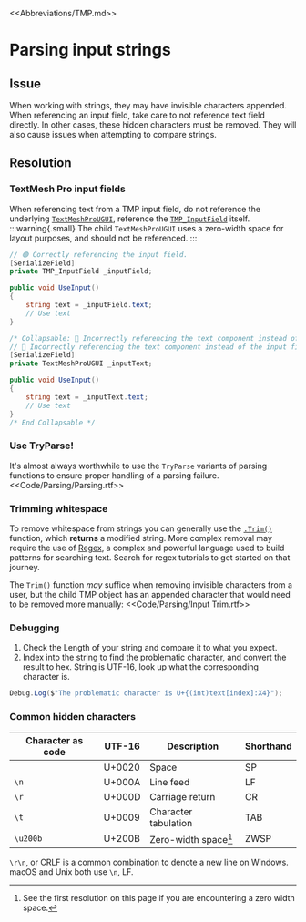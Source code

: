 <<Abbreviations/TMP.md>>
# Parsing input strings
## Issue
When working with strings, they may have invisible characters appended.
When referencing an input field, take care to not reference text field directly.
In other cases, these hidden characters must be removed. They will also cause issues when attempting to compare strings.

## Resolution
### TextMesh Pro input fields
When referencing text from a TMP input field, do not reference the underlying [`TextMeshProUGUI`](https://docs.unity3d.com/Packages/com.unity.textmeshpro@latest/index.html?subfolder=/api/TMPro.TextMeshProUGUI.html), reference the [`TMP_InputField`](https://docs.unity3d.com/Packages/com.unity.textmeshpro@latest/index.html?subfolder=/api/TMPro.TMP_InputField.html) itself.
:::warning{.small}
The child `TextMeshProUGUI` uses a zero-width space for layout purposes, and should not be referenced.
:::

```csharp
// 🟢 Correctly referencing the input field.
[SerializeField]
private TMP_InputField _inputField;

public void UseInput()
{
    string text = _inputField.text;
    // Use text
}

/* Collapsable: 🔴 Incorrectly referencing the text component instead of the input field. */
// 🔴 Incorrectly referencing the text component instead of the input field.
[SerializeField]
private TextMeshProUGUI _inputText;

public void UseInput()
{
    string text = _inputText.text;
    // Use text
}
/* End Collapsable */
```

### Use TryParse!
It's almost always worthwhile to use the `TryParse` variants of parsing functions to ensure proper handling of a parsing failure.
<<Code/Parsing/Parsing.rtf>>

### Trimming whitespace
To remove whitespace from strings you can generally use the [`.Trim()`](https://docs.microsoft.com/en-us/dotnet/api/system.string.trim?view=net-6.0) function, which **returns** a modified string. More complex removal may require the use of [Regex](https://docs.microsoft.com/en-us/dotnet/api/system.text.regularexpressions.regex?view=net-6.0), a complex and powerful language used to build patterns for searching text. Search for regex tutorials to get started on that journey.

The `Trim()` function *may* suffice when removing invisible characters from a user, but the child TMP object has an appended character that would need to be removed more manually:
<<Code/Parsing/Input Trim.rtf>>

### Debugging
1. Check the Length of your string and compare it to what you expect.
1. Index into the string to find the problematic character, and convert the result to hex. String is UTF-16, look up what the corresponding character is.

```csharp
Debug.Log($"The problematic character is U+{(int)text[index]:X4}");
```

### Common hidden characters

| Character as code | UTF-16 | Description          | Shorthand |
|-------------------|--------|----------------------|-----------|
| ` `               | U+0020 | Space                | SP        |
| `\n`              | U+000A | Line feed            | LF        |
| `\r`              | U+000D | Carriage return      | CR        |
| `\t`              | U+0009 | Character tabulation | TAB       |
| `\u200b`          | U+200B | Zero-width space[^1] | ZWSP      |


`\r\n`, or CRLF is a common combination to denote a new line on Windows. macOS and Unix both use `\n`, LF.

[^1]: See the first resolution on this page if you are encountering a zero width space.
